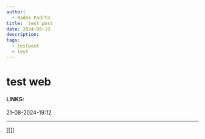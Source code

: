 ```yaml
---
author:
  - Radek Padrta
title:  test post
date: 2024-08-10
description: 
tags:
  - testpost
  - test
---
```



# test web
















#### LINKS:




21-08-2024-19:12

---

[[]]